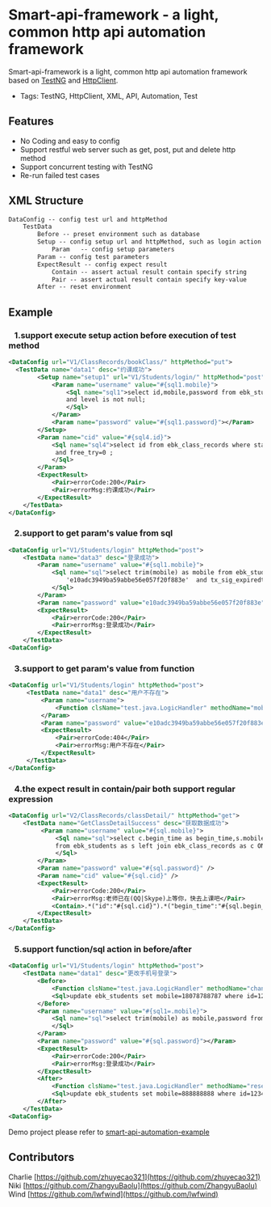 # Smart-api-framework - a light, common http api automation framework

Smart-api-framework is a light, common http api automation framework based on [TestNG](http://testng.org/doc/index.html) and [HttpClient](http://hc.apache.org/httpcomponents-client-ga/).

* Tags: TestNG, HttpClient, XML, API, Automation, Test

## Features

* No Coding and easy to config
* Support restful web server such as get, post, put and delete http method
* Support concurrent testing with TestNG
* Re-run failed test cases

## XML Structure
```xml
DataConfig -- config test url and httpMethod
    TestData
        Before -- preset environment such as database
        Setup -- config setup url and httpMethod, such as login action
            Param	-- config setup parameters
        Param -- config test parameters
        ExpectResult -- config expect result
            Contain	-- assert actual result contain specify string
            Pair -- assert actual result contain specify key-value
        After -- reset environment
```
## Example

### &nbsp;&nbsp; 1.support execute setup action before execution of test method
```xml
<DataConfig url="V1/ClassRecords/bookClass/" httpMethod="put">
  <TestData name="data1" desc="约课成功">
        <Setup name="setup1" url="V1/Students/login/" httpMethod="post">
            <Param name="username" value="#{sql1.mobile}">
                <Sql name="sql1">select id,mobile,password from ebk_students where status=1 and acoin>100 
                and level is not null;
                </Sql>
            </Param>
            <Param name="password" value="#{sql1.password}"></Param>
        </Setup>
        <Param name="cid" value="#{sql4.id}">
            <Sql name="sql4">select id from ebk_class_records where status=0 and begin_time>unix_timestamp()
             and free_try=0 ;
            </Sql>
        </Param>
        <ExpectResult>
            <Pair>errorCode:200</Pair>
            <Pair>errorMsg:约课成功</Pair>
        </ExpectResult>
    </TestData>
</DataConfig>
```

### &nbsp;&nbsp; 2.support to get param's value from sql
```xml
<DataConfig url="V1/Students/login" httpMethod="post">
    <TestData name="data3" desc="登录成功">
        <Param name="username" value="#{sql1.mobile}">
            <Sql name="sql">select trim(mobile) as mobile from ebk_students where password =
                'e10adc3949ba59abbe56e057f20f883e'  and tx_sig_expiredtime> curdate()+86400;
            </Sql>
        </Param>
        <Param name="password" value="e10adc3949ba59abbe56e057f20f883e"></Param>
        <ExpectResult>
            <Pair>errorCode:200</Pair>
            <Pair>errorMsg:登录成功</Pair>
        </ExpectResult>
    </TestData>  
<DataConfig>
```
    
### &nbsp;&nbsp; 3.support to get param's value from function
```xml
<DataConfig url="V1/Students/login" httpMethod="post">
     <TestData name="data1" desc="用户不存在">
         <Param name="username">
             <Function clsName="test.java.LogicHandler" methodName="mobileGenerator"></Function>
         </Param>
         <Param name="password" value="e10adc3949ba59abbe56e057f20f883e"></Param>
         <ExpectResult>
             <Pair>errorCode:404</Pair>
             <Pair>errorMsg:用户不存在</Pair>
         </ExpectResult>
     </TestData>
</DataConfig>
```

### &nbsp;&nbsp; 4.the expect result in contain/pair both support regular expression
```xml
<DataConfig url="V2/ClassRecords/classDetail/" httpMethod="get">
    <TestData name="GetClassDetailSuccess" desc="获取数据成功">
         <Param name="username" value="#{sql.mobile}">
             <Sql name="sql">select c.begin_time as begin_time,s.mobile as mobile ,password,c.id as cid 
             from ebk_students as s left join ebk_class_records as c ON s.id = c.sid limit 100;
             </Sql>
        </Param>
        <Param name="password" value="#{sql.password}" />
        <Param name="cid" value="#{sql.cid}" />
        <ExpectResult>
            <Pair>errorCode:200</Pair>
            <Pair>errorMsg:老师已在(QQ|Skype)上等你，快去上课吧</Pair>
            <Contain>.*("id":"#{sql.cid}").*("begin_time":"#{sql.begin_time}").*</Contain>
        </ExpectResult>
    </TestData>
</DataConfig>
```

### &nbsp;&nbsp; 5.support function/sql action in before/after
```xml
<DataConfig url="V1/Students/login" httpMethod="post">
    <TestData name="data1" desc="更改手机号登录">
        <Before>
            <Function clsName="test.java.LogicHandler" methodName="changeStudentsMobile"/>
            <Sql>update ebk_students set mobile=18078788787 where id=123456;</Sql>
        </Before>
        <Param name="username" value="#{sql1=.mobile}">
            <Sql name="sql">select trim(mobile) as mobile,password from ebk_students where id=123456;
            </Sql>
        </Param>
        <Param name="password" value="#{sql.password}"></Param>
        <ExpectResult>
            <Pair>errorCode:200</Pair>
            <Pair>errorMsg:登录成功</Pair>
        </ExpectResult>
        <After>
            <Function clsName="test.java.LogicHandler" methodName="resertStudentMobile"/>
            <Sql>update ebk_students set mobile=888888888 where id=123456;</Sql>
        </After>
    </TestData>
<DataConfig>
```

Demo project please refer to  [smart-api-automation-example](https://github.com/lwfwind/smart-api-automation-example)

## Contributors
   Charlie [https://github.com/zhuyecao321](https://github.com/zhuyecao321)<br/>
   Niki    [https://github.com/ZhangyuBaolu](https://github.com/ZhangyuBaolu)<br/>
   Wind    [https://github.com/lwfwind](https://github.com/lwfwind)<br/>
